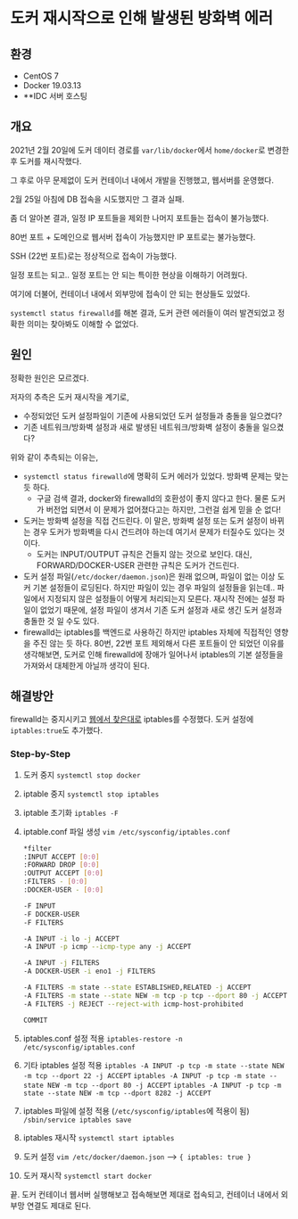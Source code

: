 # 도커 재시작으로 인해 발생된 방화벽 에러

## 환경

- CentOS 7
- Docker 19.03.13
- **IDC 서버 호스팅

## 개요

2021년 2월 20일에 도커 데이터 경로를 `var/lib/docker`에서 `home/docker`로 변경한 후 도커를 재시작했다.

그 후로 아무 문제없이 도커 컨테이너 내에서 개발을 진행했고, 웹서버를 운영했다.

2월 25일 아침에 DB 접속을 시도했지만 그 결과 실패.

좀 더 알아본 결과, 일정 IP 포트들을 제외한 나머지 포트들는 접속이 불가능했다.

80번 포트 + 도메인으로 웹서버 접속이 가능했지만 IP 포트로는 불가능했다.

SSH (22번 포트)로는 정상적으로 접속이 가능했다.

일정 포트는 되고.. 일정 포트는 안 되는 특이한 현상을 이해하기 어려웠다.

여기에 더불어, 컨테이너 내에서 외부망에 접속이 안 되는 현상들도 있었다.

`systemctl status firewalld`를 해본 결과, 도커 관련 에러들이 여러 발견되었고 정확한 의미는 찾아봐도 이해할 수 없었다.

## 원인

정확한 원인은 모르겠다.

저자의 추측은 도커 재시작을 계기로,

- 수정되었던 도커 설정파일이 기존에 사용되었던 도커 설정들과 충돌을 일으켰다?
- 기존 네트워크/방화벽 설정과 새로 발생된 네트워크/방화벽 설정이 충돌을 일으켰다?

위와 같이 추측되는 이유는,

- `systemctl status firewalld`에 명확히 도커 에러가 있었다. 방화벽 문제는 맞는 듯 하다.
  - 구글 검색 결과, docker와 firewalld의 호환성이 좋지 않다고 한다.
    물론 도커가 버전업 되면서 이 문제가 없어졌다고는 하지만, 그런걸 쉽게 믿을 순 없다!
- 도커는 방화벽 설정을 직접 건드린다. 이 말은, 방화벽 설정 또는 도커 설정이 바뀌는 경우 도커가 방화벽을 다시 건드려야 하는데 여기서 문제가 터질수도 있다는 것이다.
  - 도커는 INPUT/OUTPUT 규칙은 건들지 않는 것으로 보인다. 대신, FORWARD/DOCKER-USER 관련한 규칙은 도커가 건드린다.
- 도커 설정 파일(`/etc/docker/daemon.json`)은 원래 없으며, 파일이 없는 이상 도커 기본 설정들이 로딩된다.
  하지만 파일이 있는 경우 파일의 설정들을 읽는데.. 파일에서 지정되지 않은 설정들이 어떻게 처리되는지 모른다.
  재시작 전에는 설정 파일이 없었기 때문에, 설정 파일이 생겨서 기존 도커 설정과 새로 생긴 도커 설정과 충돌한 것 일 수도 있다.
- firewalld는 iptables를 백엔드로 사용하긴 하지만 iptables 자체에 직접적인 영향을 주진 않는 듯 하다.
  80번, 22번 포트 제외해서 다른 포트들이 안 되었던 이유를 생각해보면,
  도커로 인해 firewalld에 장애가 일어나서 iptables의 기본 설정들을 가져와서 대체한게 아닐까 생각이 된다.

## 해결방안

firewalld는 중지시키고 [웹에서 찾은대로](https://unrouted.io/2017/08/15/docker-firewall/) iptables를 수정했다. 도커 설정에 `iptables:true`도 추가했다.

### Step-by-Step

1. 도커 중지
   `systemctl stop docker`

2. iptable 중지
   `systemctl stop iptables`

3. iptable 초기화
   `iptables -F`

4. iptable.conf 파일 생성
   `vim /etc/sysconfig/iptables.conf`

   ```bash
   *filter
   :INPUT ACCEPT [0:0]
   :FORWARD DROP [0:0]
   :OUTPUT ACCEPT [0:0]
   :FILTERS - [0:0]
   :DOCKER-USER - [0:0]
   
   -F INPUT
   -F DOCKER-USER
   -F FILTERS
   
   -A INPUT -i lo -j ACCEPT
   -A INPUT -p icmp --icmp-type any -j ACCEPT
   
   -A INPUT -j FILTERS
   -A DOCKER-USER -i eno1 -j FILTERS
   
   -A FILTERS -m state --state ESTABLISHED,RELATED -j ACCEPT
   -A FILTERS -m state --state NEW -m tcp -p tcp --dport 80 -j ACCEPT
   -A FILTERS -j REJECT --reject-with icmp-host-prohibited
   
   COMMIT
   ```

5. iptables.conf 설정 적용
   `iptables-restore -n /etc/sysconfig/iptables.conf`

6. 기타 iptables 설정 적용
   `iptables -A INPUT -p tcp -m state --state NEW -m tcp --dport 22 -j ACCEPT`
   `iptables -A INPUT -p tcp -m state --state NEW -m tcp --dport 80 -j ACCEPT`
   `iptables -A INPUT -p tcp -m state --state NEW -m tcp --dport 8282 -j ACCEPT`

7. iptables 파일에 설정 적용 (`/etc/sysconfig/iptables`에 적용이 됨)
   `/sbin/service iptables save`

8. iptables 재시작
   `systemctl start iptables`

9. 도커 설정
   `vim /etc/docker/daemon.json` --> `{ iptables: true }`

10. 도커 재시작
    `systemctl start docker`



끝. 도커 컨테이너 웹서버 실행해보고 접속해보면 제대로 접속되고, 컨테이너 내에서 외부망 연결도 제대로 된다.